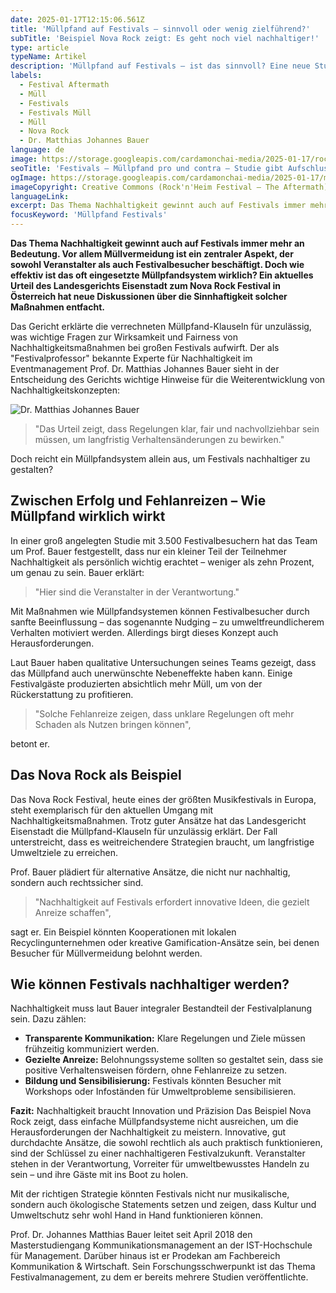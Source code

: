 ```yaml
---
date: 2025-01-17T12:15:06.561Z
title: 'Müllpfand auf Festivals – sinnvoll oder wenig zielführend?'
subTitle: 'Beispiel Nova Rock zeigt: Es geht noch viel nachhaltiger!'
type: article
typeName: Artikel
description: 'Müllpfand auf Festivals – ist das sinnvoll? Eine neue Studie und ein aktuelles Gerichtsurteil aus Eisenstadt zum Nova Rock Festival gibt Aufschluss. Jetzt lesen!'
labels:
  - Festival Aftermath
  - Müll
  - Festivals
  - Festivals Müll
  - Müll
  - Nova Rock
  - Dr. Matthias Johannes Bauer
language: de
image: https://storage.googleapis.com/cardamonchai-media/2025-01-17/rocknheim-aftermath-jpg-imagine-e8e8f8_87857c_1024_768/640.webp
seoTitle: 'Festivals – Müllpfand pro und contra – Studie gibt Aufschluss'
ogImage: https://storage.googleapis.com/cardamonchai-media/2025-01-17/muellpfand-festivals-dr-johannes-matthias-bauer-soundsvegan-og-jpg-imagine-988878_797870_1200_628/640.webp
imageCopyright: Creative Commons (Rock'n'Heim Festival – The Aftermath)
languageLink:
excerpt: Das Thema Nachhaltigkeit gewinnt auch auf Festivals immer mehr an Bedeutung. Vor allem Müllvermeidung ist ein zentraler Aspekt, der sowohl Veranstalter als auch Festivalbesucher beschäftigt. Doch wie effektiv ist das oft eingesetzte Müllpfandsystem wirklich? Ein aktuelles Urteil des Landesgerichts Eisenstadt zum Nova Rock Festival in Österreich hat neue Diskussionen über die Sinnhaftigkeit solcher Maßnahmen entfacht.
focusKeyword: 'Müllpfand Festivals'
---
```


**Das Thema Nachhaltigkeit gewinnt auch auf Festivals immer mehr an Bedeutung. Vor allem Müllvermeidung ist ein zentraler Aspekt, der sowohl Veranstalter als auch Festivalbesucher beschäftigt. Doch wie effektiv ist das oft eingesetzte Müllpfandsystem wirklich? Ein aktuelles Urteil des Landesgerichts Eisenstadt zum Nova Rock Festival in Österreich hat neue Diskussionen über die Sinnhaftigkeit solcher Maßnahmen entfacht.**

Das Gericht erklärte die verrechneten Müllpfand-Klauseln für unzulässig, was wichtige Fragen zur Wirksamkeit und Fairness von Nachhaltigkeitsmaßnahmen bei großen Festivals aufwirft. Der als "Festivalprofessor" bekannte Experte für Nachhaltigkeit im Eventmanagement Prof. Dr. Matthias Johannes Bauer sieht in der Entscheidung des Gerichts wichtige Hinweise für die Weiterentwicklung von Nachhaltigkeitskonzepten:

![Dr. Matthias Johannes Bauer](https://storage.googleapis.com/cardamonchai-media/2025-01-17/dr-johannes-matthias-bauer-jpg-imagine-181818_888683_1024_768/640.webp 'Dr. Matthias Johannes Bauer')

> "Das Urteil zeigt, dass Regelungen klar, fair und nachvollziehbar sein müssen, um langfristig Verhaltensänderungen zu bewirken."

Doch reicht ein Müllpfandsystem allein aus, um Festivals nachhaltiger zu gestalten?

## Zwischen Erfolg und Fehlanreizen – Wie Müllpfand wirklich wirkt

In einer groß angelegten Studie mit 3.500 Festivalbesuchern hat das Team um Prof. Bauer festgestellt, dass nur ein kleiner Teil der Teilnehmer Nachhaltigkeit als persönlich wichtig erachtet – weniger als zehn Prozent, um genau zu sein. Bauer erklärt:

> "Hier sind die Veranstalter in der Verantwortung."

Mit Maßnahmen wie Müllpfandsystemen können Festivalbesucher durch sanfte Beeinflussung – das sogenannte Nudging – zu umweltfreundlicherem Verhalten motiviert werden. Allerdings birgt dieses Konzept auch Herausforderungen.

Laut Bauer haben qualitative Untersuchungen seines Teams gezeigt, dass das Müllpfand auch unerwünschte Nebeneffekte haben kann. Einige Festivalgäste produzierten absichtlich mehr Müll, um von der Rückerstattung zu profitieren.

> "Solche Fehlanreize zeigen, dass unklare Regelungen oft mehr Schaden als Nutzen bringen können",

betont er.

## Das Nova Rock als Beispiel

Das Nova Rock Festival, heute eines der größten Musikfestivals in Europa, steht exemplarisch für den aktuellen Umgang mit Nachhaltigkeitsmaßnahmen. Trotz guter Ansätze hat das Landesgericht Eisenstadt die Müllpfand-Klauseln für unzulässig erklärt. Der Fall unterstreicht, dass es weitreichendere Strategien braucht, um langfristige Umweltziele zu erreichen.

Prof. Bauer plädiert für alternative Ansätze, die nicht nur nachhaltig, sondern auch rechtssicher sind.

> "Nachhaltigkeit auf Festivals erfordert innovative Ideen, die gezielt Anreize schaffen",

sagt er. Ein Beispiel könnten Kooperationen mit lokalen Recyclingunternehmen oder kreative Gamification-Ansätze sein, bei denen Besucher für Müllvermeidung belohnt werden.

## Wie können Festivals nachhaltiger werden?

Nachhaltigkeit muss laut Bauer integraler Bestandteil der Festivalplanung sein. Dazu zählen:

- **Transparente Kommunikation:** Klare Regelungen und Ziele müssen frühzeitig kommuniziert werden.
- **Gezielte Anreize:** Belohnungssysteme sollten so gestaltet sein, dass sie positive Verhaltensweisen fördern, ohne Fehlanreize zu setzen.
- **Bildung und Sensibilisierung:** Festivals könnten Besucher mit Workshops oder Infoständen für Umweltprobleme sensibilisieren.

**Fazit:** Nachhaltigkeit braucht Innovation und Präzision Das Beispiel Nova Rock zeigt, dass einfache Müllpfandsysteme nicht ausreichen, um die Herausforderungen der Nachhaltigkeit zu meistern. Innovative, gut durchdachte Ansätze, die sowohl rechtlich als auch praktisch funktionieren, sind der Schlüssel zu einer nachhaltigeren Festivalzukunft. Veranstalter stehen in der Verantwortung, Vorreiter für umweltbewusstes Handeln zu sein – und ihre Gäste mit ins Boot zu holen.

Mit der richtigen Strategie könnten Festivals nicht nur musikalische, sondern auch ökologische Statements setzen und zeigen, dass Kultur und Umweltschutz sehr wohl Hand in Hand funktionieren können.

Prof. Dr. Johannes Matthias Bauer leitet seit April 2018 den Masterstudiengang Kommunikationsmanagement an der IST-Hochschule für Management. Darüber hinaus ist er Prodekan am Fachbereich Kommunikation & Wirtschaft. Sein Forschungsschwerpunkt ist das Thema Festivalmanagement, zu dem er bereits mehrere Studien veröffentlichte.
